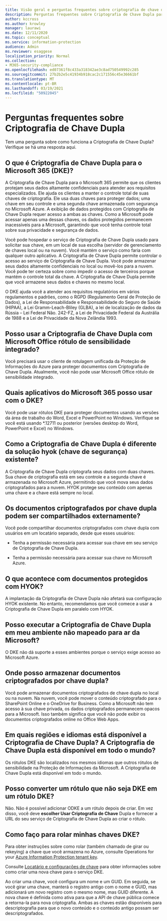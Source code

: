 ```yaml
---
title: Visão geral e perguntas frequentes sobre criptografia de chave dupla
description: Perguntas frequentes sobre Criptografia de Chave Dupla para o Microsoft 365.
author: kccross
ms.author: krowley
manager: laurawi
ms.date: 12/11/2020
ms.topic: conceptual
ms.service: information-protection
audience: Admin
ms.reviewer: esaggese
localization_priority: Normal
ms.collection:
- M365-security-compliance
ms.openlocfilehash: ed07361f8c433a318342ae3c8ad750549992c285
ms.sourcegitcommit: 27b2b2e5c41934b918cac2c171556c45e36661bf
ms.translationtype: MT
ms.contentlocale: pt-BR
ms.lasthandoff: 03/19/2021
ms.locfileid: "50922045"
---
```

# <a name="double-key-encryption-frequently-asked-questions"></a>Perguntas frequentes sobre Criptografia de Chave Dupla

Tem uma pergunta sobre como funciona a Criptografia de Chave Dupla? Verifique se há uma resposta aqui.

## <a name="what-is-double-key-encryption-for-microsoft-365-dke"></a>O que é Criptografia de Chave Dupla para o Microsoft 365 (DKE)?

A Criptografia de Chave Dupla para o Microsoft 365 permite que os clientes protejam seus dados altamente confidenciais para atender aos requisitos especializados. Ele ajuda os clientes a manter o controle total de suas chaves de criptografia. Ele usa duas chaves para proteger dados; uma chave em seu controle e uma segunda chave armazenada com segurança no Microsoft Azure. A exibição de dados protegidos com Criptografia de Chave Dupla requer acesso a ambas as chaves. Como a Microsoft pode acessar apenas uma dessas chaves, os dados protegidos permanecem inacessíveis para a Microsoft, garantindo que você tenha controle total sobre sua privacidade e segurança de dados.  

Você pode hospedar o serviço de Criptografia de Chave Dupla usado para solicitar sua chave, em um local de sua escolha (servidor de gerenciamento de chaves local ou na nuvem). Você mantém o serviço como faria com qualquer outro aplicativo. A Criptografia de Chave Dupla permite controlar o acesso ao serviço de Criptografia de Chave Dupla. Você pode armazenar seus dados altamente confidenciais no local ou movê-los para a nuvem. Você pode ter certeza sobre como impedir o acesso de terceiros porque mantém o controle total da chave. A Criptografia de Chave Dupla permite que você armazene seus dados e chaves no mesmo local.

O DKE ajuda você a atender aos requisitos regulatórios em vários regulamentos e padrões, como o RGPD (Regulamento Geral de Proteção de Dados), a Lei de Responsabilidade e Responsabilidade do Seguro de Saúde (HIPAA), a Lei Gramm-Leach-Bliley (GLBA), a lei de localização de dados da Rússia – Lei Federal Não. 242-FZ, a Lei de Privacidade Federal da Austrália de 1988 e a Lei de Privacidade da Nova Zelândia 1993.

## <a name="can-i-use-double-key-encryption-with-microsoft-office-built-in-sensitivity-labeling"></a>Posso usar a Criptografia de Chave Dupla com Microsoft Office rótulo de sensibilidade integrado?

Você precisará usar o cliente de rotulagem unificada da Proteção de Informações do Azure para proteger documentos com Criptografia de Chave Dupla. Atualmente, você não pode usar Microsoft Office rótulo de sensibilidade integrado.

## <a name="what-microsoft-365-apps-can-i-use-with-dke"></a>Quais aplicativos do Microsoft 365 posso usar com o DKE?

Você pode usar rótulos DKE para proteger documentos usando as versões da área de trabalho do Word, Excel e PowerPoint no Windows. Verifique se você está usando *.12711 ou posterior (versões desktop do Word, PowerPoint e Excel) no Windows.

## <a name="how-is-double-key-encryption-different-from-the-existing-hold-your-own-key-hyok-solution"></a>Como a Criptografia de Chave Dupla é diferente da solução hyok (chave de segurança) existente?

A Criptografia de Chave Dupla criptografa seus dados com duas chaves. Sua chave de criptografia está em seu controle e a segunda chave é armazenada no Microsoft Azure, permitindo que você mova seus dados criptografados para a nuvem. HYOK protege seu conteúdo com apenas uma chave e a chave está sempre no local.  

## <a name="can-double-key-encrypted-documents-be-shared-externally"></a>Os documentos criptografados por chave dupla podem ser compartilhados externamente?

Você pode compartilhar documentos criptografados com chave dupla com usuários em um locatário separado, desde que esses usuários:

- Tenha a permissão necessária para acessar sua chave em seu serviço de Criptografia de Chave Dupla.

- Tenha a permissão necessária para acessar sua chave no Microsoft Azure.

## <a name="what-happens-to-documents-that-are-protected-with-hyok"></a>O que acontece com documentos protegidos com HYOK?

A implantação da Criptografia de Chave Dupla não afetará sua configuração HYOK existente. No entanto, recomendamos que você comece a usar a Criptografia de Chave Dupla em paralelo com HYOK.

## <a name="can-i-run-double-key-encryption-in-my-non-microsoft-air-gapped-environment"></a>Posso executar a Criptografia de Chave Dupla em meu ambiente não mapeado para ar da Microsoft?

O DKE não dá suporte a esses ambientes porque o serviço exige acesso ao Microsoft Azure.

## <a name="where-can-i-store-double-key-encrypted-documents"></a>Onde posso armazenar documentos criptografados por chave dupla?

Você pode armazenar documentos criptografados de chave dupla no local ou na nuvem. Na nuvem, você pode mover o conteúdo criptografado para o SharePoint Online e o OneDrive for Business. Como a Microsoft não tem acesso à sua chave privada, os dados criptografados permanecem opacos para a Microsoft. Isso também significa que você não pode exibir os documentos criptografados online no Office Web Apps.

## <a name="what-regions-and-languages-is-double-key-encryption-available-in-is-double-key-encryption-available-worldwide"></a>Em quais regiões e idiomas está disponível a Criptografia de Chave Dupla? A Criptografia de Chave Dupla está disponível em todo o mundo?

Os rótulos DKE são localizados nos mesmos idiomas que outros rótulos de sensibilidade na Proteção de Informações da Microsoft. A Criptografia de Chave Dupla está disponível em todo o mundo.

## <a name="can-i-convert-a-non-dke-label-to-a-dke-label"></a>Posso converter um rótulo que não seja DKE em um rótulo DKE?

Não. Não é possível adicionar ODKE a um rótulo depois de criar. Em vez disso, você deve **escolher Usar Criptografia de Chave** Dupla e fornecer a URL do seu serviço de Criptografia de Chave Dupla ao criar o rótulo.

## <a name="how-do-i-roll-my-dke-keys"></a>Como faço para rolar minhas chaves DKE?

Para obter instruções sobre como rolar (também chamado de girar ou rekeying) a chave que você armazena no Azure, consulte Operations for your [Azure Information Protection tenant key](/azure/information-protection/operations-customer-managed-tenant-key).

Consulte [Locatário e configurações de chave](double-key-encryption.md#tenant-and-key-settings) para obter informações sobre como criar uma nova chave para o serviço DKE.

Ao criar uma chave, você configura um nome e um GUID. Em seguida, se você girar uma chave, manterá o registro antigo com o nome e GUID, mas adicionará um novo registro com o mesmo nome, mas GUID diferente. A nova chave é definida como ativa para que a API de chave pública comece a retorna-la para nova criptografia. Ambas as chaves estão disponíveis para descriptografia para que o novo conteúdo e o conteúdo antigo possam ser descriptografados.